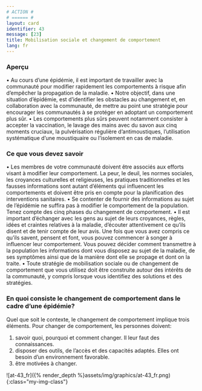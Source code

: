 ```yaml
---
# ACTION #
# ====== #
layout: card
identifier: 43
message: [23]
title: Mobilisation sociale et changement de comportement
lang: fr
---
```


### Aperçu
• Au cours d’une épidémie, il est important de travailler avec la communauté pour modifier rapidement les comportements à risque afin d’empêcher la propagation de la maladie.
• Notre objectif, dans une situation d’épidémie, est d’identifier les obstacles au changement et, en collaboration avec la communauté, de mettre au point une stratégie pour encourager les communautés à se protéger en adoptant un comportement plus sûr.
• Les comportements plus sûrs peuvent notamment consister à accepter la vaccination, le lavage des mains avec du savon aux cinq moments cruciaux, la pulvérisation régulière d’antimoustiques, l’utilisation systématique d’une moustiquaire ou l’isolement en cas de maladie.

### Ce que vous devez savoir
• Les membres de votre communauté doivent être associés aux efforts visant à modifier leur comportement. La peur, le deuil, les normes sociales, les croyances culturelles et religieuses, les pratiques traditionnelles et les fausses informations sont autant d’éléments qui influencent les comportements et doivent être pris en compte pour la planification des interventions sanitaires.
• Se contenter de fournir des informations au sujet de l’épidémie ne suffira pas à modifier le comportement de la population. Tenez compte des cinq phases du changement de comportement.
• Il est important d’échanger avec les gens au sujet de leurs croyances, règles, idées et craintes relatives à la maladie, d’écouter attentivement ce qu’ils disent et de tenir compte de leur avis. Une fois que vous avez compris ce qu’ils savent, pensent et font, vous pouvez commencer à songer à influencer leur comportement. Vous pouvez décider comment transmettre à la population les informations dont vous disposez au sujet de la maladie, de ses symptômes ainsi que de la manière dont elle se propage et dont on la traite.
• Toute stratégie de mobilisation sociale ou de changement de comportement que vous utilisez doit être construite autour des intérêts de la communauté, y compris lorsque vous identifiez des solutions et des stratégies.

### En quoi consiste le changement de comportement dans le cadre d’une épidémie?
Quel que soit le contexte, le changement de comportement implique trois éléments. Pour changer de comportement, les personnes doivent:
1. savoir quoi, pourquoi et comment changer. Il leur faut des connaissances.
2. disposer des outils, de l’accès et des capacités adaptés. Elles ont besoin d’un environnement favorable.
3. être motivées à changer.

![at-43_fr]({% render_depth %}assets/img/graphics/at-43_fr.png){:class="my-img-class"}

